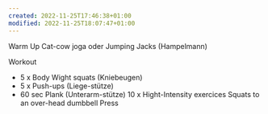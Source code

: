 ```yaml
---
created: 2022-11-25T17:46:38+01:00
modified: 2022-11-25T18:07:47+01:00
---
```


Warm Up
 Cat-cow joga oder
 Jumping Jacks (Hampelmann)

 Workout 
- 5 x Body Wight squats (Kniebeugen)
- 5 x Push-ups (Liege-stütze)
- 60 sec Plank (Unterarm-stütze)
 10 x
 Hight-Intensity exercices
Squats to an over-head dumbbell Press
